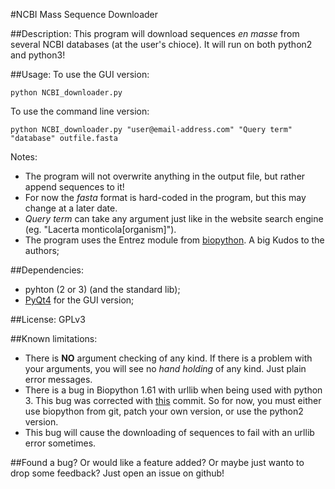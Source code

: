 #NCBI Mass Sequence Downloader

##Description:
This program will download sequences *en masse* from several NCBI databases (at the user's chioce).
It will run on both python2 and python3!

##Usage:
To use the GUI version:

    python NCBI_downloader.py

To use the command line version:

    python NCBI_downloader.py "user@email-address.com" "Query term" "database" outfile.fasta

Notes:
* The program will not overwrite anything in the output file, but rather append sequences to it!
* For now the *fasta* format is hard-coded in the program, but this may change at a later date.
* *Query term* can take any argument just like in the website search engine (eg. "Lacerta monticola[organism]").
* The program uses the Entrez module from [biopython](https://github.com/biopython/biopython). A big Kudos to the authors;

##Dependencies:
* pyhton (2 or 3) (and the standard lib);
* [PyQt4](http://www.riverbankcomputing.com/software/pyqt/intro) for the GUI version;

##License:
GPLv3

##Known limitations:
* There is **NO** argument checking of any kind. If there is a problem with your arguments, you will see no *hand holding* of any kind.
Just plain error messages.
* There is a bug in Biopython 1.61 with urllib when being used with python 3. This bug was corrected with [this](https://github.com/biopython/biopython/commit/f0f4536119947e7d4df838adf6283e545e0dee54) commit. So for now, you must either use biopython from git, patch your own version, or use the python2 version.
* This bug will cause the downloading of sequences to fail with an urllib error sometimes.

##Found a bug?
Or would like a feature added? Or maybe just wanto to drop some feedback?
Just open an issue on github!